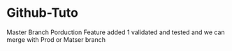 # Github-Tuto
Master Branch Porduction 
Feature added 1 validated and tested and we can merge with Prod or Matser branch
